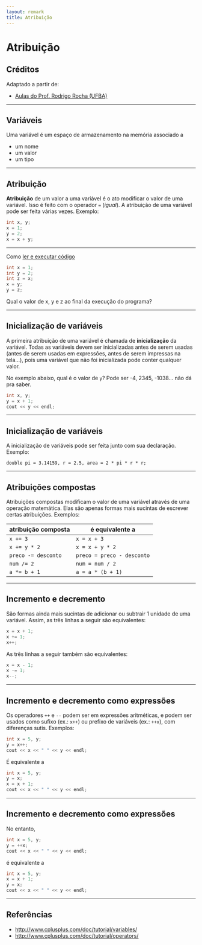 ```yaml
---
layout: remark
title: Atribuição
---
```


# Atribuição

## Créditos

Adaptado a partir de:
+ [Aulas do Prof. Rodrigo Rocha (UFBA)](https://rodrigorgs.github.io/aulas/mata37/)

---


## Variáveis

Uma variável é um espaço de armazenamento na memória associado a

- um nome
- um valor
- um tipo

---

## Atribuição

**Atribuição** de um valor a uma variável é o ato modificar o valor de uma variável. Isso é feito com o operador `=` (*igual*). A atribuição de uma variável pode ser feita várias vezes. Exemplo:

```c++
int x, y;
x = 1;
y = 2;
x = x + y;
```

---

Como [ler e executar código](https://medium.com/bits-and-behavior/teaching-a-strategy-for-reading-code-fbc9f4044cab)

```c++
int x = 1;
int y = 2;
int z = x;
x = y;
y = z;
```

Qual o valor de x, y e z ao final da execução do programa?

---

## Inicialização de variáveis

A primeira atribuição de uma variável é chamada de **inicialização** da variável. Todas as variáveis devem ser inicializadas antes de serem usadas (antes de serem usadas em expressões, antes de serem impressas na tela...), pois uma variável que não foi inicializada pode conter qualquer valor.

No exemplo abaixo, qual é o valor de `y`? Pode ser -4, 2345, -1038... não dá pra saber.

```c++
int x, y;
y = x + 1;
cout << y << endl;
```

---

## Inicialização de variáveis

A inicialização de variáveis pode ser feita junto com sua declaração. Exemplo:

```
double pi = 3.14159, r = 2.5, area = 2 * pi * r * r;
```

---

## Atribuições compostas

Atribuições compostas modificam o valor de uma variável através de uma operação matemática. Elas são apenas formas mais sucintas de escrever certas atribuições. Exemplos:

| atribuição composta |      é equivalente a       |
|---------------------|----------------------------|
| `x += 3`            | `x = x + 3`                |
| `x += y * 2`        | `x = x + y * 2`            |
| `preco -= desconto` | `preco = preco - desconto` |
| `num /= 2`          | `num = num / 2`            |
| `a *= b + 1`        | `a = a * (b + 1)`          |

---

## Incremento e decremento

São formas ainda mais sucintas de adicionar ou subtrair 1 unidade de uma variável. Assim, as três linhas a seguir são equivalentes:

```c++
x = x + 1;
x += 1;
x++;
```

As três linhas a seguir também são equivalentes:

```c++
x = x - 1;
x -= 1;
x--;
```

---

## Incremento e decremento como expressões

Os operadores `++` e `--` podem ser em expressões aritméticas, e podem ser usados como sufixo (ex.: `x++`) ou prefixo de variáveis (ex.: `++x`), com diferenças sutis. Exemplos:

```c++
int x = 5, y;
y = x++;
cout << x << " " << y << endl;
```

É equivalente a

```c++
int x = 5, y;
y = x;
x = x + 1;
cout << x << " " << y << endl;
```

---

## Incremento e decremento como expressões

No entanto,

```c++
int x = 5, y;
y = ++x;
cout << x << " " << y << endl;
```

é equivalente a

```c++
int x = 5, y;
x = x + 1;
y = x;
cout << x << " " << y << endl;
```

---

## Referências

- <http://www.cplusplus.com/doc/tutorial/variables/>
- <http://www.cplusplus.com/doc/tutorial/operators/>


